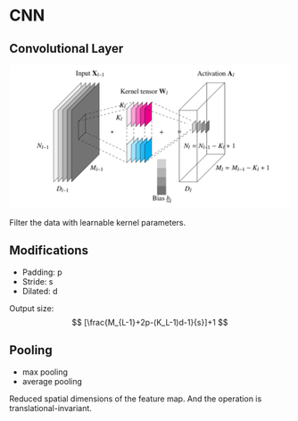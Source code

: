 # CNN

## Convolutional Layer

![](pics/CNN.png)

Filter the data with learnable kernel parameters.

## Modifications

- Padding: p
- Stride: s
- Dilated: d

Output size:
$$
[\frac{M_{L-1}+2p-(K_L-1)d-1}{s}]+1
$$

## Pooling

- max pooling
- average pooling

Reduced spatial dimensions of the feature map. And the operation is translational-invariant.


